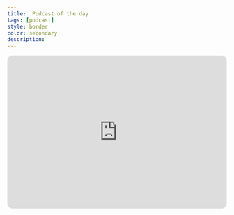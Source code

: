 ```yaml
---
title:  Podcast of the day
tags: [podcast]
style: border
color: secondary
description: 
---
```


<iframe style="border-radius:12px" 
src="https://open.spotify.com/embed/episode/0SyiN9n3KsMV3SYT9UG7N5?utm_source=generator" 
width="100%" height="352" frameBorder="0" allowfullscreen="" 
allow="autoplay; clipboard-write; encrypted-media; fullscreen; picture-in-picture" 
loading="lazy">
</iframe>